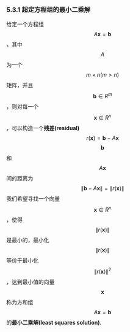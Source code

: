 ### 5.3.1 超定方程组的最小二乘解

给定一个方程组$$A\boldsymbol{x} = \boldsymbol{b}$$，其中$$A$$为一个$$m\times n(m \gt n)$$矩阵，并且$$\boldsymbol{b} \in R^m$$，则对每一个$$\boldsymbol{x} \in R^n$$，可以构造一个**残差(residual)**
$$
r(\boldsymbol{x}) = \boldsymbol{b} - A\boldsymbol{x}
$$$$\boldsymbol{b}$$和$$A\boldsymbol{x}$$间的距离为
$$
\|\boldsymbol{b} - A\boldsymbol{x}\| = \|r(\boldsymbol{x})\|
$$我们希望寻找一个向量$$\boldsymbol{x} \in R^n$$，使得$$\|r(\boldsymbol{x})\|$$是最小的，最小化$$\|r(\boldsymbol{x})\|$$等价于最小化$$\|r(\boldsymbol{x})\|^2$$，达到最小值的向量$$\boldsymbol{x}$$称为方和组$$A\boldsymbol{x} = \boldsymbol{b}$$的**最小二乘解(least squares solution)**.


